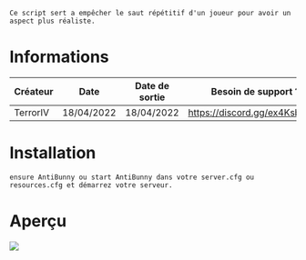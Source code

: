 ```
Ce script sert a empêcher le saut répétitif d'un joueur pour avoir un aspect plus réaliste.
```

# Informations
|     Créateur       |     Date       |       Date de sortie	    |	   Besoin de support ?	        |
| -------------------| --------------------- | -------------------|-------------------------------|
| TerrorIV        	 |  18/04/2022     |       18/04/2022 | https://discord.gg/ex4KsbhbFV |


 # Installation
 
```
ensure AntiBunny ou start AntiBunny dans votre server.cfg ou resources.cfg et démarrez votre serveur.
```
# Aperçu

<img border="0" src="https://i.imgur.com/cojWmYn.mp4"> <br>

 
